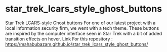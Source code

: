 # star_trek_lcars_style_ghost_buttons
Star Trek LCARS-style Ghost buttons For one of our latest project with a local information security firm, we went with a tech theme. These buttons are inspired by the computer interface seen in Star Trek with a bit of added transition effects on hover.
Link For this repository : https://mahabubazam.github.io/star_trek_lcars_style_ghost_buttons/
